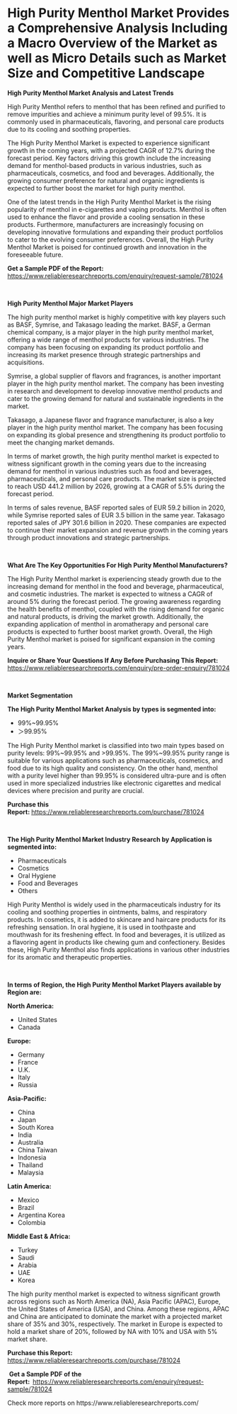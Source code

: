 <p><h1>High Purity Menthol Market Provides a Comprehensive Analysis Including a Macro Overview of the Market as well as Micro Details such as Market Size and Competitive Landscape</h1></p><p><strong>High Purity Menthol Market Analysis and Latest Trends</strong></p>
<p><p>High Purity Menthol refers to menthol that has been refined and purified to remove impurities and achieve a minimum purity level of 99.5%. It is commonly used in pharmaceuticals, flavoring, and personal care products due to its cooling and soothing properties.</p><p>The High Purity Menthol Market is expected to experience significant growth in the coming years, with a projected CAGR of 12.7% during the forecast period. Key factors driving this growth include the increasing demand for menthol-based products in various industries, such as pharmaceuticals, cosmetics, and food and beverages. Additionally, the growing consumer preference for natural and organic ingredients is expected to further boost the market for high purity menthol.</p><p>One of the latest trends in the High Purity Menthol Market is the rising popularity of menthol in e-cigarettes and vaping products. Menthol is often used to enhance the flavor and provide a cooling sensation in these products. Furthermore, manufacturers are increasingly focusing on developing innovative formulations and expanding their product portfolios to cater to the evolving consumer preferences. Overall, the High Purity Menthol Market is poised for continued growth and innovation in the foreseeable future.</p></p>
<p><strong>Get a Sample PDF of the Report:&nbsp;</strong> <a href="https://www.reliableresearchreports.com/enquiry/request-sample/781024">https://www.reliableresearchreports.com/enquiry/request-sample/781024</a></p>
<p>&nbsp;</p>
<p><strong>High Purity Menthol Major Market Players</strong></p>
<p><p>The high purity menthol market is highly competitive with key players such as BASF, Symrise, and Takasago leading the market. BASF, a German chemical company, is a major player in the high purity menthol market, offering a wide range of menthol products for various industries. The company has been focusing on expanding its product portfolio and increasing its market presence through strategic partnerships and acquisitions.</p><p>Symrise, a global supplier of flavors and fragrances, is another important player in the high purity menthol market. The company has been investing in research and development to develop innovative menthol products and cater to the growing demand for natural and sustainable ingredients in the market.</p><p>Takasago, a Japanese flavor and fragrance manufacturer, is also a key player in the high purity menthol market. The company has been focusing on expanding its global presence and strengthening its product portfolio to meet the changing market demands.</p><p>In terms of market growth, the high purity menthol market is expected to witness significant growth in the coming years due to the increasing demand for menthol in various industries such as food and beverages, pharmaceuticals, and personal care products. The market size is projected to reach USD 441.2 million by 2026, growing at a CAGR of 5.5% during the forecast period.</p><p>In terms of sales revenue, BASF reported sales of EUR 59.2 billion in 2020, while Symrise reported sales of EUR 3.5 billion in the same year. Takasago reported sales of JPY 301.6 billion in 2020. These companies are expected to continue their market expansion and revenue growth in the coming years through product innovations and strategic partnerships.</p></p>
<p>&nbsp;</p>
<p><strong>What Are The Key Opportunities For High Purity Menthol Manufacturers?</strong></p>
<p><p>The High Purity Menthol market is experiencing steady growth due to the increasing demand for menthol in the food and beverage, pharmaceutical, and cosmetic industries. The market is expected to witness a CAGR of around 5% during the forecast period. The growing awareness regarding the health benefits of menthol, coupled with the rising demand for organic and natural products, is driving the market growth. Additionally, the expanding application of menthol in aromatherapy and personal care products is expected to further boost market growth. Overall, the High Purity Menthol market is poised for significant expansion in the coming years.</p></p>
<p><strong>Inquire or Share Your Questions If Any Before Purchasing This Report:</strong> <a href="https://www.reliableresearchreports.com/enquiry/pre-order-enquiry/781024">https://www.reliableresearchreports.com/enquiry/pre-order-enquiry/781024</a></p>
<p>&nbsp;</p>
<p><strong>Market Segmentation</strong></p>
<p><strong>The High Purity Menthol Market Analysis by types is segmented into:</strong></p>
<p><ul><li>99%~99.95%</li><li>＞99.95%</li></ul></p>
<p><p>The High Purity Menthol market is classified into two main types based on purity levels: 99%~99.95% and >99.95%.  The 99%~99.95% purity range is suitable for various applications such as pharmaceuticals, cosmetics, and food due to its high quality and consistency. On the other hand, menthol with a purity level higher than 99.95% is considered ultra-pure and is often used in more specialized industries like electronic cigarettes and medical devices where precision and purity are crucial.</p></p>
<p><strong>Purchase this Report:&nbsp;</strong><a href="https://www.reliableresearchreports.com/purchase/781024">https://www.reliableresearchreports.com/purchase/781024</a></p>
<p>&nbsp;</p>
<p><strong>The High Purity Menthol Market Industry Research by Application is segmented into:</strong></p>
<p><ul><li>Pharmaceuticals</li><li>Cosmetics</li><li>Oral Hygiene</li><li>Food and Beverages</li><li>Others</li></ul></p>
<p><p>High Purity Menthol is widely used in the pharmaceuticals industry for its cooling and soothing properties in ointments, balms, and respiratory products. In cosmetics, it is added to skincare and haircare products for its refreshing sensation. In oral hygiene, it is used in toothpaste and mouthwash for its freshening effect. In food and beverages, it is utilized as a flavoring agent in products like chewing gum and confectionery. Besides these, High Purity Menthol also finds applications in various other industries for its aromatic and therapeutic properties.</p></p>
<p>&nbsp;</p>
<p><strong>In terms of Region, the High Purity Menthol Market Players available by Region are:</strong></p>
<p>
    <p> <strong> North America: </strong>
        <ul>
            <li>United States</li>
            <li>Canada</li>
        </ul>
        </p> 
    <p> <strong> Europe: </strong>
        <ul>
            <li>Germany</li>
            <li>France</li>
            <li>U.K.</li>
            <li>Italy</li>
            <li>Russia</li>
        </ul>
        </p> 
    <p> <strong> Asia-Pacific: </strong>
        <ul>
            <li>China</li>
            <li>Japan</li>
            <li>South Korea</li>
            <li>India</li>
            <li>Australia</li>
            <li>China Taiwan</li>
            <li>Indonesia</li>
            <li>Thailand</li>
            <li>Malaysia</li>
        </ul>
        </p> 
    <p> <strong> Latin America: </strong>
        <ul>
            <li>Mexico</li>
            <li>Brazil</li>
            <li>Argentina Korea</li>
            <li>Colombia</li>
        </ul>
        </p> 
    <p> <strong> Middle East & Africa: </strong>
        <ul>
            <li>Turkey</li>
            <li>Saudi</li>
            <li>Arabia</li>
            <li>UAE</li>
            <li>Korea</li>
        </ul>
    </p>
    </p>
<p><p>The high purity menthol market is expected to witness significant growth across regions such as North America (NA), Asia Pacific (APAC), Europe, the United States of America (USA), and China. Among these regions, APAC and China are anticipated to dominate the market with a projected market share of 35% and 30%, respectively. The market in Europe is expected to hold a market share of 20%, followed by NA with 10% and USA with 5% market share.</p></p>
<p><strong>Purchase this Report: </strong><a href="https://www.reliableresearchreports.com/purchase/781024">https://www.reliableresearchreports.com/purchase/781024</a></p>
<p>&nbsp;<strong>Get a Sample PDF of the Report:&nbsp;&nbsp;</strong><a href="https://www.reliableresearchreports.com/enquiry/request-sample/781024">https://www.reliableresearchreports.com/enquiry/request-sample/781024</a></p>
<p><strong></strong></p>
<p>Check more reports on https://www.reliableresearchreports.com/</p>